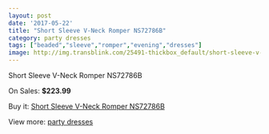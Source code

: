 ```yaml
---
layout: post
date: '2017-05-22'
title: "Short Sleeve V-Neck Romper NS72786B"
category: party dresses
tags: ["beaded","sleeve","romper","evening","dresses"]
image: http://img.transblink.com/25491-thickbox_default/short-sleeve-v-neck-romper-ns72786b.jpg
---
```

Short Sleeve V-Neck Romper NS72786B

On Sales: **$223.99**
<a href="https://www.transblink.com/en/party-dresses/8036-short-sleeve-v-neck-romper-ns72786b.html"><amp-img layout="responsive" width="600" height="600" src="//img.transblink.com/25491-thickbox_default/short-sleeve-v-neck-romper-ns72786b.jpg" alt="Short Sleeve V-Neck Romper NS72786B 0" /></a>
<a href="https://www.transblink.com/en/party-dresses/8036-short-sleeve-v-neck-romper-ns72786b.html"><amp-img layout="responsive" width="600" height="600" src="//img.transblink.com/25494-thickbox_default/short-sleeve-v-neck-romper-ns72786b.jpg" alt="Short Sleeve V-Neck Romper NS72786B 1" /></a>
<a href="https://www.transblink.com/en/party-dresses/8036-short-sleeve-v-neck-romper-ns72786b.html"><amp-img layout="responsive" width="600" height="600" src="//img.transblink.com/25493-thickbox_default/short-sleeve-v-neck-romper-ns72786b.jpg" alt="Short Sleeve V-Neck Romper NS72786B 2" /></a>
<a href="https://www.transblink.com/en/party-dresses/8036-short-sleeve-v-neck-romper-ns72786b.html"><amp-img layout="responsive" width="600" height="600" src="//img.transblink.com/25492-thickbox_default/short-sleeve-v-neck-romper-ns72786b.jpg" alt="Short Sleeve V-Neck Romper NS72786B 3" /></a>

Buy it: [Short Sleeve V-Neck Romper NS72786B](https://www.transblink.com/en/party-dresses/8036-short-sleeve-v-neck-romper-ns72786b.html "Short Sleeve V-Neck Romper NS72786B")

View more: [party dresses](https://www.transblink.com/en/62-party-dresses "party dresses")